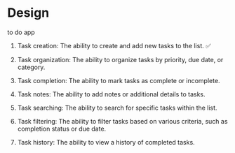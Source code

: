 # Design



to do app

1. Task creation: The ability to create and add new tasks to the list. ✅

2. Task organization: The ability to organize tasks by priority, due date, or category. 

3. Task completion: The ability to mark tasks as complete or incomplete.

4. Task notes: The ability to add notes or additional details to tasks.

5. Task searching: The ability to search for specific tasks within the list.

6. Task filtering: The ability to filter tasks based on various criteria, such as completion status or due date.

7. Task history: The ability to view a history of completed tasks.

